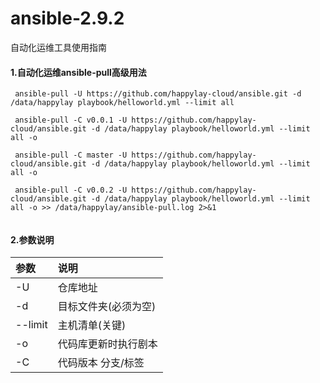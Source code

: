 # ansible-2.9.2
自动化运维工具使用指南

#### 1.自动化运维ansible-pull高级用法
````
 ansible-pull -U https://github.com/happylay-cloud/ansible.git -d /data/happylay playbook/helloworld.yml --limit all
 
 ansible-pull -C v0.0.1 -U https://github.com/happylay-cloud/ansible.git -d /data/happylay playbook/helloworld.yml --limit all -o
 
 ansible-pull -C master -U https://github.com/happylay-cloud/ansible.git -d /data/happylay playbook/helloworld.yml --limit all -o
 
 ansible-pull -C v0.0.2 -U https://github.com/happylay-cloud/ansible.git -d /data/happylay playbook/helloworld.yml --limit all -o >> /data/happylay/ansible-pull.log 2>&1
 
````
#### 2.参数说明
| 参数| 说明| 
|:-|:-|
|-U|仓库地址|
|-d| 目标文件夹(必须为空)|
|--limit|主机清单(关键)|
|-o|代码库更新时执行剧本|
|-C|代码版本 分支/标签|
